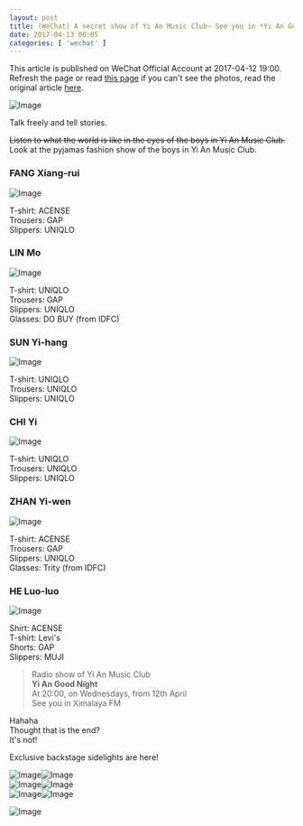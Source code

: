 ```yaml
---
layout: post
title: (WeChat) A secret show of Yi An Music Club~ See you in *Yi An Good Night*
date: 2017-04-13 00:05
categories: [ 'wechat' ]
---
```


This article is published on WeChat Official Account at 2017-04-12 19:00. Refresh the page or read [this page](https://github.com/Quadrifolium/originalplan/blob/gh-pages/_posts/WeChat/2017-04-13-WeChat-Original-Plan.md) if you can't see the photos, read the original article [here](https://mp.weixin.qq.com/s/MvOyCej2EYxqAnu8vv4kKg).

<!-- more -->

![Image](http://mmbiz.qpic.cn/mmbiz_png/XOMVurd7hjQzsK1Ewu435EoXibJ43ENQENO4T4Dwictldlw9xV6nxoakkSricRHibdKgMTnqBWDgZaNej8TpNdDHmg/640)

Talk freely and tell stories.

~~Listen to what the world is like in the eyes of the boys in Yi An Music Club.~~  
Look at the pyjamas fashion show of the boys in Yi An Music Club.

### FANG Xiang-rui

![Image](http://mmbiz.qpic.cn/mmbiz_png/XOMVurd7hjQzsK1Ewu435EoXibJ43ENQEp0xiayicSA1dbWuHIl574jo5mXI3Cw7pNbpfjvBKRCwm5hbibiaa8uKeaQ/640)

T-shirt: ACENSE  
Trousers: GAP  
Slippers: UNIQLO

### LIN Mo

![Image](http://mmbiz.qpic.cn/mmbiz_png/XOMVurd7hjQzsK1Ewu435EoXibJ43ENQEj9QlZ71eXNTX53mKX5UwcVflBJic7TiclNE0Vqr55s9jTpnd8S2uTGHw/640)

T-shirt: UNIQLO  
Trousers: GAP  
Slippers: UNIQLO  
Glasses: DO BUY (from IDFC)

### SUN Yi-hang

![Image](http://mmbiz.qpic.cn/mmbiz_png/XOMVurd7hjQzsK1Ewu435EoXibJ43ENQEsx5Da4pjKnRY7DQwNtBGXMiasjyNueKVv8qFaEutGdXVrBbB2ChZJ8w/640)

T-shirt: UNIQLO  
Trousers: UNIQLO  
Slippers: UNIQLO

### CHI Yi

![Image](http://mmbiz.qpic.cn/mmbiz_png/XOMVurd7hjQzsK1Ewu435EoXibJ43ENQEkdficLqlLCyPr60K6f1HwBnqSia7ibuEUUv0J3PLcFrQASQDlk61iaicYLA/640)

T-shirt: UNIQLO  
Trousers: UNIQLO  
Slippers: UNIQLO

### ZHAN Yi-wen

![Image](http://mmbiz.qpic.cn/mmbiz_png/XOMVurd7hjQzsK1Ewu435EoXibJ43ENQEv6eDDHoj5ERWYeiaqMGssCwtfV1Qd8RdriawXJiaQ8ZTNTOnh1WOGTJzw/640)

T-shirt: ACENSE  
Trousers: GAP  
Slippers: UNIQLO  
Glasses: Trity (from IDFC)

### HE Luo-luo

![Image](http://mmbiz.qpic.cn/mmbiz_png/XOMVurd7hjQzsK1Ewu435EoXibJ43ENQE5A4B0OdUnRAGj2tHeS9MmibvslNxPZCCb2RkzjSEf8wcYBCssBkibJKQ/640)

Shirt: ACENSE  
T-shirt: Levi's  
Shorts: GAP  
Slippers: MUJI

> Radio show of Yi An Music Club  
> **Yi An Good Night**  
> At 20:00, on Wednesdays, from 12th April  
> See you in Ximalaya FM

Hahaha  
Thought that is the end?  
It's not!

Exclusive backstage sidelights are here!

![Image](http://mmbiz.qpic.cn/mmbiz_jpg/XOMVurd7hjQzsK1Ewu435EoXibJ43ENQEVw2qOuicM78KOdzvpj2ibNHdeyrqYevCqJDNvWmD62h7XF2ntgFFmFmw/640)![Image](http://mmbiz.qpic.cn/mmbiz_jpg/XOMVurd7hjQzsK1Ewu435EoXibJ43ENQEALyFmoDZFdNPlXTjzOmmkLXCwRlbNtD1f7afRby2O8w86OuSviaRCOA/640)  
![Image](http://mmbiz.qpic.cn/mmbiz_jpg/XOMVurd7hjQzsK1Ewu435EoXibJ43ENQEFJJIBGLD17hcOff6RxqSfmfp3haQDvI1pRWibSM2rcj5QShJbhOIlOQ/640)![Image](http://mmbiz.qpic.cn/mmbiz_jpg/XOMVurd7hjQzsK1Ewu435EoXibJ43ENQE3MbLMgsxdPqcsGjPAR9oNyyfwvmzc5rCZIM8xia8tbCfzXbWZpWvuNw/640)  
![Image](http://mmbiz.qpic.cn/mmbiz_jpg/XOMVurd7hjQzsK1Ewu435EoXibJ43ENQEQ0qJ4DNB1XCNtABElXdG0ic8PcoG38H9udjLMCicNVfELJmibFbhWnnwQ/640)![Image](http://mmbiz.qpic.cn/mmbiz_jpg/XOMVurd7hjQzsK1Ewu435EoXibJ43ENQEXkTnDms4m3fSI9gFSVaCLxSxribxspzfVMdBUr3N9ASibGhAPN6EfNcQ/640)

![Image](http://mmbiz.qpic.cn/mmbiz_jpg/XOMVurd7hjQzsK1Ewu435EoXibJ43ENQErrzU6ZicUWczN6r8IlIsJMZZ7U59aibBCeNVRrrUnT7Sg9NvARs0xUEA/640)
